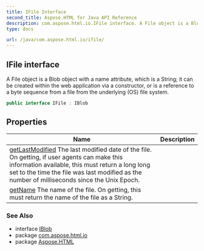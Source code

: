 ```yaml
---
title: IFile Interface
second_title: Aspose.HTML for Java API Reference
description: com.aspose.html.io.IFile interface. A File object is a Blob object with a name attribute which is a String it can be created within the web application via a constructor or is a reference to a byte sequence from a file from the underlying OS file system
type: docs

url: /java/com.aspose.html.io/ifile/
---
```

## IFile interface

A File object is a Blob object with a name attribute, which is a String; it can be created within the web application via a constructor, or is a reference to a byte sequence from a file from the underlying (OS) file system.

```java
public interface IFile : IBlob
```

## Properties

| Name | Description |
| --- | --- |
| [getLastModified](../../com.aspose.html.io/ifile/lastmodified/) The last modified date of the file. On getting, if user agents can make this information available, this must return a long long set to the time the file was last modified as the number of milliseconds since the Unix Epoch. |
| [getName](../../com.aspose.html.io/ifile/name/) The name of the file. On getting, this must return the name of the file as a String. |

### See Also

* interface [IBlob](../iblob/)
* package [com.aspose.html.io](../../com.aspose.html.io/)
* package [Aspose.HTML](../../)
